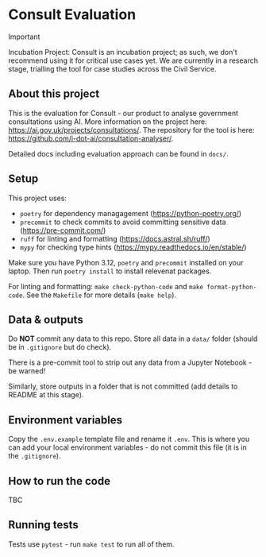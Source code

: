 # Consult Evaluation

> [!IMPORTANT]
> Incubation Project: Consult is an incubation project; as such, we don't recommend using it for critical use cases yet. We are currently in a research stage, trialling the tool for case studies across the Civil Service.


## About this project
This is the evaluation for Consult - our product to analyse government consultations using AI. More information on the project here: https://ai.gov.uk/projects/consultations/. The repository for the tool is here: https://github.com/i-dot-ai/consultation-analyser/.

Detailed docs including evaluation approach can be found in `docs/`.


## Setup

This project uses:
- `poetry` for dependency managagement (https://python-poetry.org/)
- `precommit` to check commits to avoid committing sensitive data (https://pre-commit.com/)
- `ruff` for linting and formatting (https://docs.astral.sh/ruff/)
- `mypy` for checking type hints (https://mypy.readthedocs.io/en/stable/)

Make sure you have Python 3.12, `poetry` and `precommit` installed on your laptop. Then run `poetry install` to install relevenat packages.

For linting and formatting: `make check-python-code` and `make format-python-code`. See the `Makefile` for more details (`make help`).


## Data & outputs

Do **NOT** commit any data to this repo. Store all data in a `data/` folder (should be in `.gitignore` but do check). 

There is a pre-commit tool to strip out any data from a Jupyter Notebook - be warned!

Similarly, store outputs in a folder that is not committed (add details to README at this stage).


## Environment variables

Copy the `.env.example` template file and rename it `.env`. This is where you can add your local environment variables - do not commit this file (it is in the `.gitignore`).


## How to run the code

TBC


## Running tests
Tests use `pytest` - run `make test` to run all of them.

